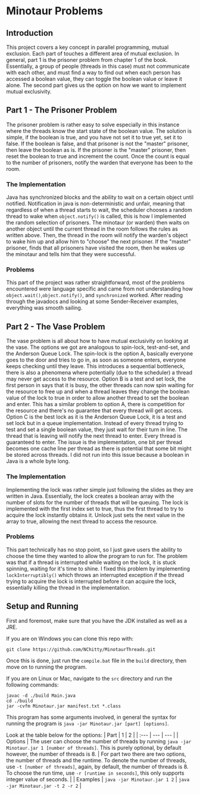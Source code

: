 # Minotaur Problems
## Introduction
This project covers a key concept in parallel programming, mutual exclusion.
Each part of touches a different area of mutual exclusion. In general, part 1
is the prisoner problem from chapter 1 of the book. Essentially, a group of
people (threads in this case) must not communicate with each other, and must
find a way to find out when each person has accessed a boolean value, they can
toggle the boolean value or leave it alone. The second part gives us the option
on how we want to implement mutual exclusivity.
## Part 1 - The Prisoner Problem
The prisoner problem is rather easy to solve especially in this instance where
the threads know the start state of the boolean value. The solution is simple,
if the boolean is true, and you have not set it to true yet, set it to false.
If the boolean is false, and that prisoner is not the "master" prisoner, then
leave the boolean as is. If the prisoner is the "master" prisoner, then reset
the boolean to true and increment the count. Once the count is equal to the number
of prisoners, notify the warden that everyone has been to the room.
### The Implementation
Java has synchronized blocks and the ability to wait on a certain object until notified.
Notification in java is non-deterministic and unfair, meaning that regardless of
when a thread starts to wait, the scheduler chooses a random thread to wake when
`object.notify()` is called, this is how I implemented the random selection of prisoners.
The minotaur (or warden) then waits on another object until the current thread in the room
follows the rules as written above. Then, the thread in the room will notify the warden's object
to wake him up and allow him to "choose" the next prisoner. If the "master" prisoner, finds
that all prisoners have visited the room, then he wakes up the minotaur and tells him
that they were successful.
### Problems
This part of the project was rather straightforward, most of the problems encountered were
language specific and came from not understanding how `object.wait()`,`object.notify()`,
and `synchronized` worked. After reading through the javadocs and looking at some Sender-Receiver
examples, everything was smooth sailing.
## Part 2 - The Vase Problem
The vase problem is all about how to have mutual exclusivity on looking at the vase.
The options we got are analogous to spin-lock, test-and-set, and the Anderson Queue Lock.
The spin-lock is the option A, basically everyone goes to the door and tries to go in,
as soon as someone enters, everyone keeps checking until they leave. This introduces a sequential bottleneck,
there is also a phenomena where potentially (due to the scheduler) a thread may never get access
to the resource. Option B is a test and set lock, the first person in says that it is busy, the other
threads can now spin waiting for the resource to free up and when a thread leaves they change the boolean value of the lock
to true in order to allow another thread to set the boolean and enter. This has a similar problem to option A, 
there is competition for the resource and there's no guarantee that every thread will get access.
Option C is the best lock as it is the Anderson Queue Lock, it is a test and set lock but in a queue implementation.
Instead of every thread trying to test and set a single boolean value, they just wait for their turn in line. The thread that is
leaving will notify the next thread to enter. Every thread is guaranteed to enter. The issue is the implementation, one bit per thread becomes
one cache line per thread as there is potential that some bit might be stored across threads. I did not run into this issue 
because a boolean in Java is a whole byte long.
### The Implementation
Implementing the lock was rather simple just following the slides as they are written in Java.
Essentially, the lock creates a boolean array with the number of slots for the number of threads that 
will be queuing. The lock is implemented with the first index set to true, thus the first thread to try
to acquire the lock instantly obtains it. Unlock just sets the next value in the array to true, allowing the next
thread to access the resource. 
### Problems
This part technically has no stop point, so I just gave users the ability to choose the time they wanted to allow the program to run for.
The problem was that if a thread is interrupted while waiting on the lock, it is stuck spinning, waiting for it's time to shine.
I fixed this problem by implementing `lockInterruptibly()` which throws an interrupted exception if the thread trying to
acquire the lock is interrupted before it can acquire the lock, essentially killing the thread in the implementation.

## Setup and Running
First and foremost, make sure that you have the JDK installed as well as a JRE.

If you are on Windows you can clone this repo with:

```git clone https://github.com/NChitty/MinotaurThreads.git```

Once this is done, just run the `compile.bat` file in the `build` directory, then move on to running the program.

If you are on Linux or Mac, navigate to the `src` directory and run the following commands:

```
javac -d ./build Main.java
cd ./build
jar -cvfm Minotaur.jar manifest.txt *.class
```

This program has some arguments involved, in general the syntax for running the program is 
`java -jar Minotaur.jar [part] [options]`.

Look at the table below for the options:
| Part    | 1 | 2 |
| :--- | --- | --- |
| Options | The user can choose the number of threads by running `java -jar Minotaur.jar 1 [number of threads]`. This is purely optional, by default however, the number of threads is 8. | For part two there are two options, the number of threads and the runtime. To denote the number of threads, use `-t [number of threads]`, again, by default, the number of threads is 8. To choose the run time, use `-r [runtime in seconds]`, this only supports integer value of seconds. |
| Examples | `java -jar Minotaur.jar 1 2` | `java -jar Minotaur.jar -t 2 -r 2` |
